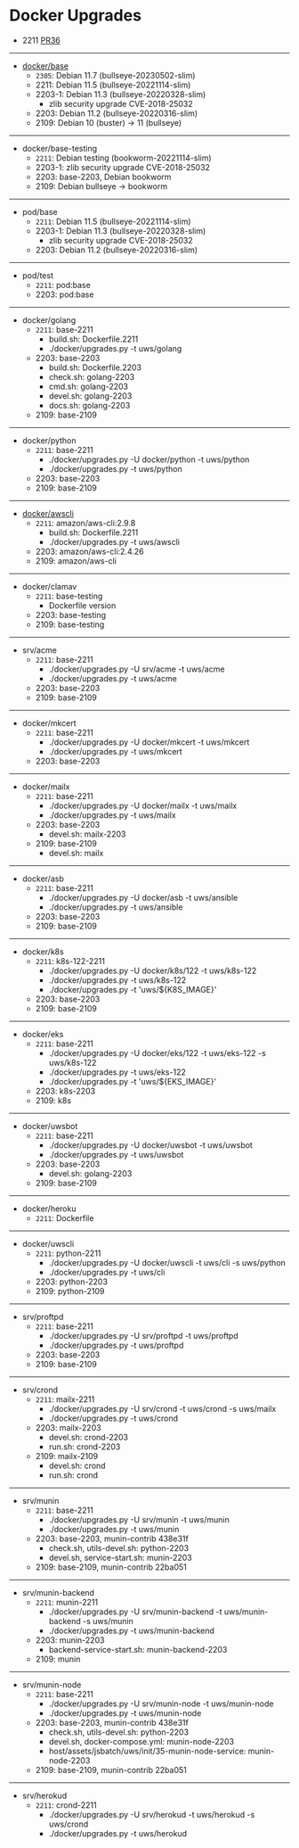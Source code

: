 # Docker Upgrades

* 2211 [PR36](https://github.com/TalkingPts/Infrastructure/pull/36)

---

* [docker/base][debian-container]
    * `2305`: Debian 11.7 (bullseye-20230502-slim)
    * 2211: Debian 11.5 (bullseye-20221114-slim)
    * 2203-1: Debian 11.3 (bullseye-20220328-slim)
        * zlib security upgrade CVE-2018-25032
    * 2203: Debian 11.2 (bullseye-20220316-slim)
    * 2109: Debian 10 (buster) -> 11 (bullseye)

[debian-container]: https://hub.docker.com/_/debian

---

* docker/base-testing
    * `2211`: Debian testing (bookworm-20221114-slim)
    * 2203-1: zlib security upgrade CVE-2018-25032
    * 2203: base-2203, Debian bookworm
    * 2109: Debian bullseye -> bookworm

---

* pod/base
    * `2211`: Debian 11.5 (bullseye-20221114-slim)
    * 2203-1: Debian 11.3 (bullseye-20220328-slim)
        * zlib security upgrade CVE-2018-25032
    * 2203: Debian 11.2 (bullseye-20220316-slim)

---

* pod/test
    * `2211`: pod:base
    * 2203: pod:base

---

* docker/golang
    * `2211`: base-2211
        * build.sh: Dockerfile.2211
        * ./docker/upgrades.py -t uws/golang
    * 2203: base-2203
        * build.sh: Dockerfile.2203
        * check.sh: golang-2203
        * cmd.sh: golang-2203
        * devel.sh: golang-2203
        * docs.sh: golang-2203
    * 2109: base-2109

---

* docker/python
    * `2211`: base-2211
        * ./docker/upgrades.py -U docker/python -t uws/python
        * ./docker/upgrades.py -t uws/python
    * 2203: base-2203
    * 2109: base-2109

---

* [docker/awscli][awscli]
    * `2211`: amazon/aws-cli:2.9.8
        * build.sh: Dockerfile.2211
        * ./docker/upgrades.py -t uws/awscli
    * 2203: amazon/aws-cli:2.4.26
    * 2109: amazon/aws-cli

[awscli]: https://hub.docker.com/r/amazon/aws-cli/tags

---

* docker/clamav
    * `2211`: base-testing
        * Dockerfile version
    * 2203: base-testing
    * 2109: base-testing

---

* srv/acme
    * `2211`: base-2211
        * ./docker/upgrades.py -U srv/acme -t uws/acme
        * ./docker/upgrades.py -t uws/acme
    * 2203: base-2203
    * 2109: base-2109

---

* docker/mkcert
    * `2211`: base-2211
        * ./docker/upgrades.py -U docker/mkcert -t uws/mkcert
        * ./docker/upgrades.py -t uws/mkcert
    * 2203: base-2203

---

* docker/mailx
    * `2211`: base-2211
        * ./docker/upgrades.py -U docker/mailx -t uws/mailx
        * ./docker/upgrades.py -t uws/mailx
    * 2203: base-2203
        * devel.sh: mailx-2203
    * 2109: base-2109
        * devel.sh: mailx

---

* docker/asb
    * `2211`: base-2211
        * ./docker/upgrades.py -U docker/asb -t uws/ansible
        * ./docker/upgrades.py -t uws/ansible
    * 2203: base-2203
    * 2109: base-2109

---

* docker/k8s
    * `2211`: k8s-122-2211
        * ./docker/upgrades.py -U docker/k8s/122 -t uws/k8s-122
        * ./docker/upgrades.py -t uws/k8s-122
        * ./docker/upgrades.py -t 'uws/${K8S_IMAGE}'
    * 2203: base-2203
    * 2109: base-2109

---

* docker/eks
    * `2211`: base-2211
        * ./docker/upgrades.py -U docker/eks/122 -t uws/eks-122 -s uws/k8s-122
        * ./docker/upgrades.py -t uws/eks-122
        * ./docker/upgrades.py -t 'uws/${EKS_IMAGE}'
    * 2203: k8s-2203
    * 2109: k8s

---

* docker/uwsbot
    * `2211`: base-2211
        * ./docker/upgrades.py -U docker/uwsbot -t uws/uwsbot
        * ./docker/upgrades.py -t uws/uwsbot
    * 2203: base-2203
        * devel.sh: golang-2203
    * 2109: base-2109

---

* docker/heroku
    * `2211`: Dockerfile

---

* docker/uwscli
    * `2211`: python-2211
        * ./docker/upgrades.py -U docker/uwscli -t uws/cli -s uws/python
        * ./docker/upgrades.py -t uws/cli
    * 2203: python-2203
    * 2109: python-2109

---

* srv/proftpd
    * `2211`: base-2211
        * ./docker/upgrades.py -U srv/proftpd -t uws/proftpd
        * ./docker/upgrades.py -t uws/proftpd
    * 2203: base-2203
    * 2109: base-2109

---

* srv/crond
    * `2211`: mailx-2211
        * ./docker/upgrades.py -U srv/crond -t uws/crond -s uws/mailx
        * ./docker/upgrades.py -t uws/crond
    * 2203: mailx-2203
        * devel.sh: crond-2203
        * run.sh: crond-2203
    * 2109: mailx-2109
        * devel.sh: crond
        * run.sh: crond

---

* srv/munin
    * `2211`: base-2211
        * ./docker/upgrades.py -U srv/munin -t uws/munin
        * ./docker/upgrades.py -t uws/munin
    * 2203: base-2203, munin-contrib 438e31f
        * check.sh, utils-devel.sh: python-2203
        * devel.sh, service-start.sh: munin-2203
    * 2109: base-2109, munin-contrib 22ba051

---

* srv/munin-backend
    * `2211`: munin-2211
        * ./docker/upgrades.py -U srv/munin-backend -t uws/munin-backend -s uws/munin
        * ./docker/upgrades.py -t uws/munin-backend
    * 2203: munin-2203
        * backend-service-start.sh: munin-backend-2203
    * 2109: munin

---

* srv/munin-node
    * `2211`: base-2211
        * ./docker/upgrades.py -U srv/munin-node -t uws/munin-node
        * ./docker/upgrades.py -t uws/munin-node
    * 2203: base-2203, munin-contrib 438e31f
        * check.sh, utils-devel.sh: python-2203
        * devel.sh, docker-compose.yml: munin-node-2203
        * host/assets/jsbatch/uws/init/35-munin-node-service: munin-node-2203
    * 2109: base-2109, munin-contrib 22ba051

---

* srv/herokud
    * `2211`: crond-2211
        * ./docker/upgrades.py -U srv/herokud -t uws/herokud -s uws/crond
        * ./docker/upgrades.py -t uws/herokud

